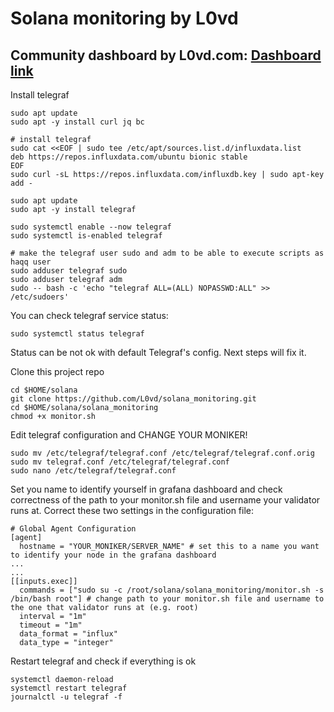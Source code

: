 # Solana monitoring by L0vd
## Community dashboard by L0vd.com: [Dashboard link](http://213.246.45.190:3000/d/f2b2HcaGz/solana-community-validator-dashboard?orgId=1&refresh=1m)

Install telegraf
```
sudo apt update
sudo apt -y install curl jq bc
```
```
# install telegraf
sudo cat <<EOF | sudo tee /etc/apt/sources.list.d/influxdata.list
deb https://repos.influxdata.com/ubuntu bionic stable
EOF
sudo curl -sL https://repos.influxdata.com/influxdb.key | sudo apt-key add -

sudo apt update
sudo apt -y install telegraf
```
```
sudo systemctl enable --now telegraf
sudo systemctl is-enabled telegraf

# make the telegraf user sudo and adm to be able to execute scripts as haqq user
sudo adduser telegraf sudo
sudo adduser telegraf adm
sudo -- bash -c 'echo "telegraf ALL=(ALL) NOPASSWD:ALL" >> /etc/sudoers'
```
You can check telegraf service status:
```
sudo systemctl status telegraf
```
Status can be not ok with default Telegraf's config. Next steps will fix it.

Clone this project repo 
```
cd $HOME/solana
git clone https://github.com/L0vd/solana_monitoring.git
cd $HOME/solana/solana_monitoring
chmod +x monitor.sh
```

Edit telegraf configuration and CHANGE YOUR MONIKER!
```
sudo mv /etc/telegraf/telegraf.conf /etc/telegraf/telegraf.conf.orig
sudo mv telegraf.conf /etc/telegraf/telegraf.conf
sudo nano /etc/telegraf/telegraf.conf
```

Set you name to identify yourself in grafana dashboard and check correctness of the path to your monitor.sh file and username your validator runs at. Correct these two settings in the configuration file:
```
# Global Agent Configuration
[agent]
  hostname = "YOUR_MONIKER/SERVER_NAME" # set this to a name you want to identify your node in the grafana dashboard
...
...
[[inputs.exec]]
  commands = ["sudo su -c /root/solana/solana_monitoring/monitor.sh -s /bin/bash root"] # change path to your monitor.sh file and username to the one that validator runs at (e.g. root)
  interval = "1m"
  timeout = "1m"
  data_format = "influx"
  data_type = "integer"
```
Restart telegraf and check if everything is ok
```
systemctl daemon-reload
systemctl restart telegraf
journalctl -u telegraf -f
```
